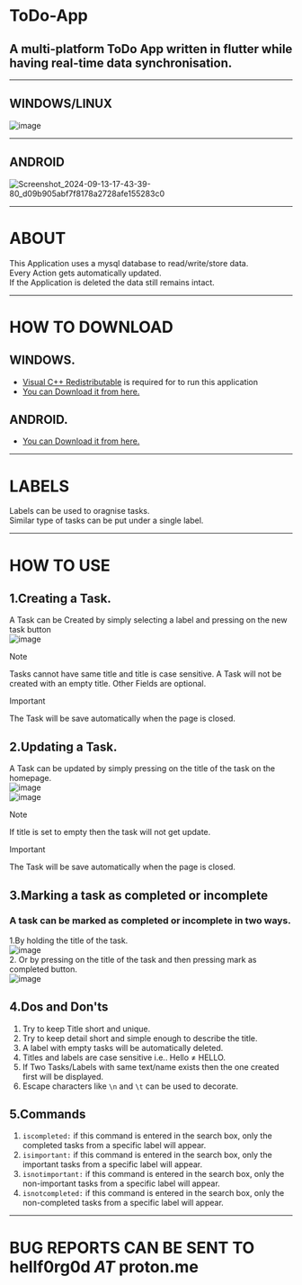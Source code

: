 # **ToDo-App**
## A multi-platform ToDo App written in flutter while having real-time data synchronisation.
***
## WINDOWS/LINUX
![image](https://github.com/user-attachments/assets/de999747-c388-4383-9f46-ab5134e9df39)
***
## ANDROID 
![Screenshot_2024-09-13-17-43-39-80_d09b905abf7f8178a2728afe155283c0](https://github.com/user-attachments/assets/902165a1-943e-473c-a473-acfca00c4345)

*** 
# ABOUT
This Application uses a mysql database to read/write/store data.<br/>
Every Action gets automatically updated.<br/>If the Application is deleted the data still remains intact.
***
# HOW TO DOWNLOAD 
## WINDOWS.
+ [Visual C++ Redistributable](https://learn.microsoft.com/en-us/cpp/windows/latest-supported-vc-redist?view=msvc-170) is required for to run this application
+ [You can Download it from here.](https://drive.google.com/file/d/1b7x0vt2NdB1YblGVyE93mAQguHZ01kq3/view?usp=sharing)<br/>
## ANDROID.
+ [You can Download it from here.](https://drive.google.com/file/d/1_ovZbv6dVy_or72Ep25YAPf1O0L_92ub/view?usp=sharing) <br/>
***
# LABELS 
Labels can be used to oragnise tasks.<br/>
Similar type of tasks can be put under a single label.
***
# HOW TO USE
## 1.Creating a Task.
A Task can be Created by simply selecting a label and pressing on the new task button <br/>
![image](https://github.com/user-attachments/assets/d64fde69-9700-4c91-98ed-abfc79a180c6)

>[!NOTE]
> Tasks cannot have same title and title is case sensitive.
> A Task will not be created with an empty title.
> Other Fields are optional.

>[!IMPORTANT]
>The Task will be save automatically when the page is closed.

## 2.Updating a Task.
A Task can be updated by simply pressing on the title of the task on the homepage. <br/>
![image](https://github.com/user-attachments/assets/f5d2b480-f836-48a1-94c5-de3eaf0bc95f) <br/>
![image](https://github.com/user-attachments/assets/9e8ca0ca-4f7d-4742-a129-087e4ec0c386)

>[!NOTE]
> If title is set to empty then the task will not get update.

>[!IMPORTANT]
>The Task will be save automatically when the page is closed.

## 3.Marking a task as completed or incomplete  
### A task can be marked as completed or incomplete in two ways.
1.By holding the title of the task. <br/>
![image](https://github.com/user-attachments/assets/7f6cdeb1-17bb-41d7-afcf-c245646c75b3) <br/>
2. Or by pressing on the title of the task and then pressing mark as completed button. <br/>
![image](https://github.com/user-attachments/assets/f219e6ab-98b3-43a4-84cd-a648bc7c69c2) <br/>

## 4.Dos and Don'ts 
1. Try to keep Title short and unique.
2. Try to keep detail short and simple enough to describe the title.
3. A label with empty tasks will be automatically deleted.
4. Titles and labels are case sensitive i.e.. Hello ≠ HELLO.
5. If Two Tasks/Labels with same text/name exists then the one created first will be displayed.
6. Escape characters like ```\n``` and ```\t``` can be used to decorate.

## 5.Commands
1. ```iscompleted:``` if this command is entered in the search box, only the completed tasks from a specific label will appear.
2. ```isimportant:``` if this command is entered in the search box, only the important tasks from a specific label will appear.
3. ```isnotimportant:``` if this command is entered in the search box, only the non-important tasks from a specific label will appear.
4. ```isnotcompleted:``` if this command is entered in the search box, only the non-completed tasks from a specific label will appear.
***
# BUG REPORTS CAN BE SENT TO hellf0rg0d _AT_ proton.me

